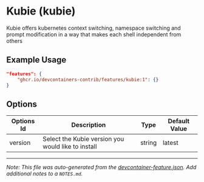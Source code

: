 
# Kubie (kubie)

Kubie offers kubernetes context switching, namespace switching and prompt modification in a way that makes each shell independent from others

## Example Usage

```json
"features": {
    "ghcr.io/devcontainers-contrib/features/kubie:1": {}
}
```

## Options

| Options Id | Description | Type | Default Value |
|-----|-----|-----|-----|
| version | Select the Kubie version you would like to install | string | latest |



---

_Note: This file was auto-generated from the [devcontainer-feature.json](https://github.com/devcontainers-contrib/features/blob/main/src/kubie/devcontainer-feature.json).  Add additional notes to a `NOTES.md`._
